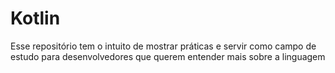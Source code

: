 # Kotlin
Esse repositório tem o intuito de mostrar práticas e servir como campo de estudo para desenvolvedores que querem entender mais sobre a linguagem

